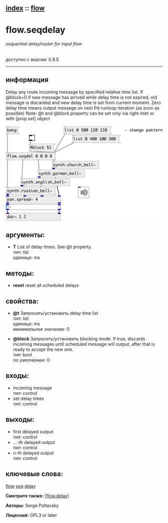 [index](index.html) :: [flow](category_flow.html)
---

# flow.seqdelay

###### sequential delay/router for input flow

*доступно с версии:* 0.9.5

---


## информация
Delay any route incoming message by specified relative time list. If @block=0 if new message has arrived while delay time is not expired, old message is discarded and new delay time is set from current moment. Zero delay time means output message on next Pd runloop iteration (as soon as possible) Note: @t and @block property can be set only via right inlet or with [prop.set] object


[![example](../examples/img/flow.seqdelay.jpg)](../examples/pd/flow.seqdelay.pd)



## аргументы:

* **T**
List of delay times. See @t property.<br>
_тип:_ list<br>
_единица:_ ms<br>



## методы:

* **reset**
reset all scheduled delays<br>




## свойства:

* **@t** 
Запросить/установить delay time list<br>
_тип:_ list<br>
_единица:_ ms<br>
_минимальное значение:_ 0<br>

* **@block** 
Запросить/установить blocking mode. If true, discards incoming messages until scheduled message will
output, after that is ready to accept the new one.<br>
_тип:_ bool<br>
_по умолчанию:_ 0<br>



## входы:

* incoming message<br>
_тип:_ control
* set delay times<br>
_тип:_ control



## выходы:

* first delayed output<br>
_тип:_ control
* ...-th delayed output<br>
_тип:_ control
* n-th delayed output<br>
_тип:_ control



## ключевые слова:

[flow](keywords/flow.html)
[seq](keywords/seq.html)
[delay](keywords/delay.html)



**Смотрите также:**
[\[flow.delay\]](flow.delay.html)




**Авторы:** Serge Poltavsky




**Лицензия:** GPL3 or later





